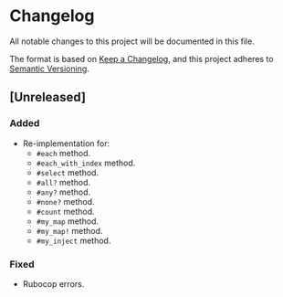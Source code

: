 # Changelog
All notable changes to this project will be documented in this file.

The format is based on [Keep a Changelog](https://keepachangelog.com/en/1.0.0/),
and this project adheres to [Semantic Versioning](https://semver.org/spec/v2.0.0.html).

## [Unreleased]

### Added
- Re-implementation for:
    - `#each` method.
    - `#each_with_index` method.
    - `#select` method.
    - `#all?` method.
    - `#any?` method.
    - `#none?` method.
    - `#count` method.
    - `#my_map` method.
    - `#my_map!` method.
    - `#my_inject` method.

### Fixed
- Rubocop errors.
